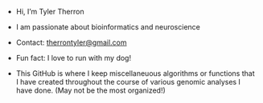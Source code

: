 - Hi, I’m Tyler Therron
- I am passionate about bioinformatics and neuroscience
- Contact: therrontyler@gmail.com
- Fun fact: I love to run with my dog!

- This GitHub is where I keep miscellaneuous algorithms or functions that I have created throughout the course of various genomic analyses I have done. (May not be the most organized!)

<!---
therron-tyler/therron-tyler is a ✨ special ✨ repository because its `README.md` (this file) appears on your GitHub profile.
You can click the Preview link to take a look at your changes.
--->
